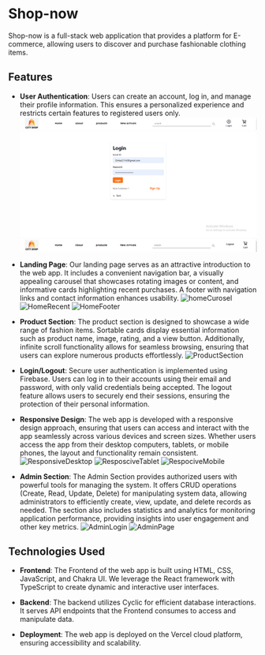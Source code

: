 # Shop-now

Shop-now is a full-stack web application that provides a platform for E-commerce, allowing users to discover and purchase fashionable clothing items.

## Features

- **User Authentication**: Users can create an account, log in, and manage their profile information. This ensures a personalized experience and restricts certain features to registered users only.
  ![Before Login](src/Images/BrforeLogin.png)
  ![Login](src/Images/Login.png)
  ![After Login](src/Images/AfterLogin.png)

- **Landing Page**: Our landing page serves as an attractive introduction to the web app. It includes a convenient navigation bar, a visually appealing carousel that showcases rotating images or content, and informative cards highlighting recent purchases. A footer with navigation links and contact information enhances usability.
 ![homeCurosel](https://github.com/Rinkesh375/flying-word-4664/assets/119350956/9d07bc99-9fbb-45b4-9aef-bf749d186dea)
  ![HomeRecent](https://github.com/Rinkesh375/flying-word-4664/assets/119350956/9892c7a3-2979-4d2e-ab02-40a191789584)
 ![HomeFooter](https://github.com/Rinkesh375/flying-word-4664/assets/119350956/9f27e474-2405-48d5-bf27-e6206ae129fb)

- **Product Section**: The product section is designed to showcase a wide range of fashion items. Sortable cards display essential information such as product name, image, rating, and a view button. Additionally, infinite scroll functionality allows for seamless browsing, ensuring that users can explore numerous products effortlessly.
 ![ProductSection](https://github.com/Rinkesh375/flying-word-4664/assets/119350956/6e56d547-e816-4658-92d9-8acea1ef323c)

- **Login/Logout**: Secure user authentication is implemented using Firebase. Users can log in to their accounts using their email and password, with only valid credentials being accepted. The logout feature allows users to securely end their sessions, ensuring the protection of their personal information.

- **Responsive Design**: The web app is developed with a responsive design approach, ensuring that users can access and interact with the app seamlessly across various devices and screen sizes. Whether users access the app from their desktop computers, tablets, or mobile phones, the layout and functionality remain consistent.
![ResponsiveDesktop](https://github.com/Rinkesh375/flying-word-4664/assets/119350956/e8d61b7b-7367-43de-8434-4099a9f89b0b)
 ![ResposciveTablet](https://github.com/Rinkesh375/flying-word-4664/assets/119350956/420d9679-458d-4aa4-b94f-5bc0ee00413e)
![RespociveMobile](https://github.com/Rinkesh375/flying-word-4664/assets/119350956/171cd0fe-589a-41f8-8664-7858f4247376)

- **Admin Section**: The Admin Section provides authorized users with powerful tools for managing the system. It offers CRUD operations (Create, Read, Update, Delete) for manipulating system data, allowing administrators to efficiently create, view, update, and delete records as needed. The section also includes statistics and analytics for monitoring application performance, providing insights into user engagement and other key metrics.
![AdminLogin](https://github.com/Rinkesh375/flying-word-4664/assets/119350956/01e87533-a545-48fb-93e0-c0c52e694496)
 ![AdminPage](https://github.com/Rinkesh375/flying-word-4664/assets/119350956/b0e903c6-32ca-44ab-ba02-06345bd4d5c3)

## Technologies Used

- **Frontend**: The Frontend of the web app is built using HTML, CSS, JavaScript, and Chakra UI. We leverage the React framework with TypeScript to create dynamic and interactive user interfaces.

- **Backend**: The backend utilizes Cyclic for efficient database interactions. It serves API endpoints that the Frontend consumes to access and manipulate data.

- **Deployment**: The web app is deployed on the Vercel cloud platform, ensuring accessibility and scalability.
